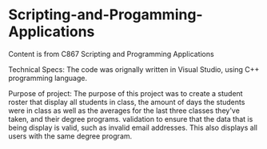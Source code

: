 # Scripting-and-Progamming-Applications
Content is from C867 Scripting and Programming Applications


Technical Specs: The code was orignally written in Visual Studio, using C++ programming language. 

Purpose of project: The purpose of this project was to create a student roster that display all students in class, the amount of days the students were in class as well as the averages for the last three classes they've taken, and their degree programs.
validation to ensure that the data that is being display is valid, such as invalid email addresses. This also displays all users with the same degree program.

